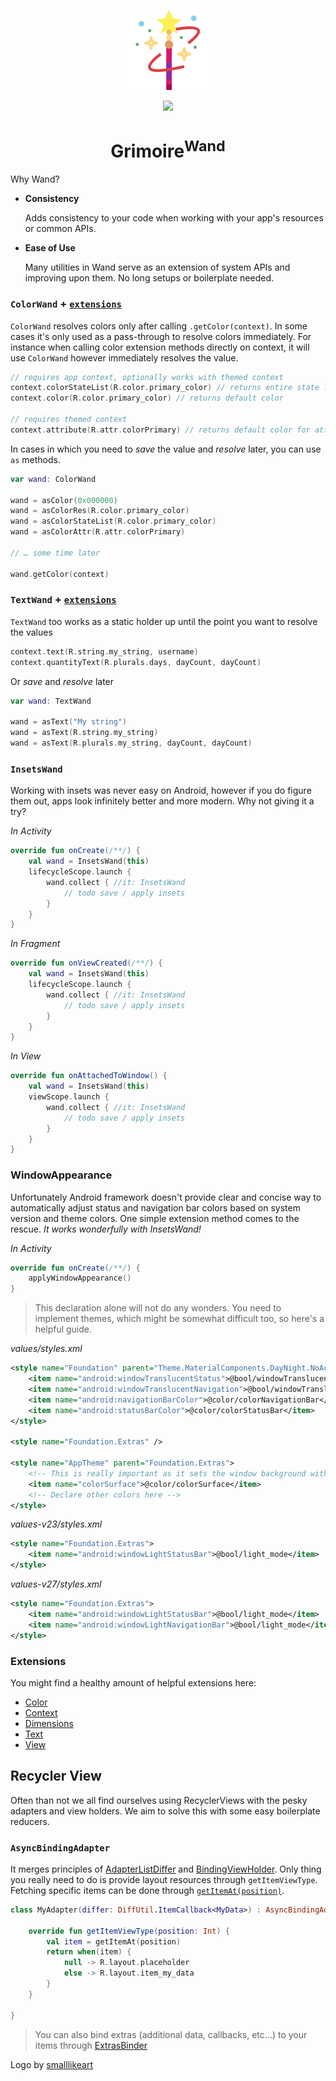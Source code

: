 <p align="center">
  <img src="art/logo.svg" width="128px" />
</p>
<p align="center">
    <a href="https://bintray.com/diareuse/grimoire/wand/"><img src="https://api.bintray.com/packages/diareuse/grimoire/wand/images/download.svg?version=latest" /></a>
</p>
<h1 align="center">Grimoire<sup>Wand</sup></h1>

Why Wand?

* **Consistency**

    Adds consistency to your code when working with your app's resources or common APIs.

* **Ease of Use**

    Many utilities in Wand serve as an extension of system APIs and improving upon them. No long
    setups or boilerplate needed.


### `ColorWand` + [`extensions`](wand/src/main/java/com/skoumal/grimoire/wand/ColorExtensions.kt)

`ColorWand` resolves colors only after calling `.getColor(context)`. In some cases it's only used
as a pass-through to resolve colors immediately. For instance when calling color extension methods
directly on context, it will use `ColorWand` however immediately resolves the value.

```kotlin
// requires app context, optionally works with themed context
context.colorStateList(R.color.primary_color) // returns entire state list
context.color(R.color.primary_color) // returns default color

// requires themed context
context.attribute(R.attr.colorPrimary) // returns default color for attribute
```

In cases in which you need to _save_ the value and _resolve_ later, you can use `as` methods.

```kotlin
var wand: ColorWand

wand = asColor(0x000000)
wand = asColorRes(R.color.primary_color)
wand = asColorStateList(R.color.primary_color)
wand = asColorAttr(R.attr.colorPrimary)

// … some time later

wand.getColor(context)
```

### `TextWand` + [`extensions`](wand/src/main/java/com/skoumal/grimoire/wand/TextExtensions.kt)

`TextWand` too works as a static holder up until the point you want to resolve the values

```kotlin
context.text(R.string.my_string, username)
context.quantityText(R.plurals.days, dayCount, dayCount)
```

Or _save_ and _resolve_ later

```kotlin
var wand: TextWand

wand = asText("My string")
wand = asText(R.string.my_string)
wand = asText(R.plurals.my_string, dayCount, dayCount)
```

### `InsetsWand`

Working with insets was never easy on Android, however if you do figure them out, apps look infinitely better and more modern. Why not giving it a try?

_In Activity_

```kotlin
override fun onCreate(/**/) {
    val wand = InsetsWand(this)
    lifecycleScope.launch {
        wand.collect { //it: InsetsWand
            // todo save / apply insets
        }
    }
}
```

_In Fragment_

```kotlin
override fun onViewCreated(/**/) {
    val wand = InsetsWand(this)
    lifecycleScope.launch {
        wand.collect { //it: InsetsWand
            // todo save / apply insets
        }
    }
}
```

_In View_

```kotlin
override fun onAttachedToWindow() {
    val wand = InsetsWand(this)
    viewScope.launch {
        wand.collect { //it: InsetsWand
            // todo save / apply insets
        }
    }
}
```

### WindowAppearance

Unfortunately Android framework doesn't provide clear and concise way to automatically adjust
status and navigation bar colors based on system version and theme colors. One simple extension
method comes to the rescue. _It works wonderfully with InsetsWand!_

_In Activity_

```kotlin
override fun onCreate(/**/) {
    applyWindowAppearance()
}
```

> This declaration alone will not do any wonders. You need to implement themes, which might be
somewhat difficult too, so here's a helpful guide.

_values/styles.xml_

```xml
<style name="Foundation" parent="Theme.MaterialComponents.DayNight.NoActionBar">
    <item name="android:windowTranslucentStatus">@bool/windowTranslucentStatus</item>
    <item name="android:windowTranslucentNavigation">@bool/windowTranslucentNavigation</item>
    <item name="android:navigationBarColor">@color/colorNavigationBar</item>
    <item name="android:statusBarColor">@color/colorStatusBar</item>
</style>

<style name="Foundation.Extras" />

<style name="AppTheme" parent="Foundation.Extras">
    <!-- This is really important as it sets the window background without which the WindowAppearance tool won't work -->
    <item name="colorSurface">@color/colorSurface</item>
    <!-- Declare other colors here -->
</style>
```

_values-v23/styles.xml_

```xml
<style name="Foundation.Extras">
    <item name="android:windowLightStatusBar">@bool/light_mode</item>
</style>
```

_values-v27/styles.xml_

```xml
<style name="Foundation.Extras">
    <item name="android:windowLightStatusBar">@bool/light_mode</item>
    <item name="android:windowLightNavigationBar">@bool/light_mode</item>
</style>
```

### Extensions

You might find a healthy amount of helpful extensions here:

* [Color](wand/src/main/java/com/skoumal/grimoire/wand/ColorExtensions.kt)
* [Context](wand/src/main/java/com/skoumal/grimoire/wand/ContextExtensions.kt)
* [Dimensions](wand/src/main/java/com/skoumal/grimoire/wand/DimenExtensions.kt)
* [Text](wand/src/main/java/com/skoumal/grimoire/wand/TextExtensions.kt)
* [View](wand/src/main/java/com/skoumal/grimoire/wand/ViewExtensions.kt)

## Recycler View

Often than not we all find ourselves using RecyclerViews with the pesky adapters and view holders.
We aim to solve this with some easy boilerplate reducers.

### `AsyncBindingAdapter`

It merges principles of
[AdapterListDiffer](wand-recyclerview/src/main/java/com/skoumal/grimoire/wand/recyclerview/diff/AdapterListDiffer.kt) and
[BindingViewHolder](wand-recyclerview/src/main/java/com/skoumal/grimoire/wand/recyclerview/viewholder/BindingViewHolder.kt).
Only thing you really need to do is provide layout resources through `getItemViewType`. Fetching
specific items can be done through
[`getItemAt(position)`](wand-recyclerview/src/main/java/com/skoumal/grimoire/wand/recyclerview/diff/AdapterListDiffer.kt).

```kotlin
class MyAdapter(differ: DiffUtil.ItemCallback<MyData>) : AsyncBindingAdapter<MyData>() {

    override fun getItemViewType(position: Int) {
        val item = getItemAt(position)
        return when(item) {
            null -> R.layout.placeholder
            else -> R.layout.item_my_data
        }
    }

}
```

> You can also bind extras (additional data, callbacks, etc…) to your items through
[ExtrasBinder](wand-recyclerview/src/main/java/com/skoumal/grimoire/wand/recyclerview/ExtrasBinder.kt)

Logo by <a href="https://www.flaticon.com/authors/smalllikeart" title="smalllikeart">smalllikeart</a>
